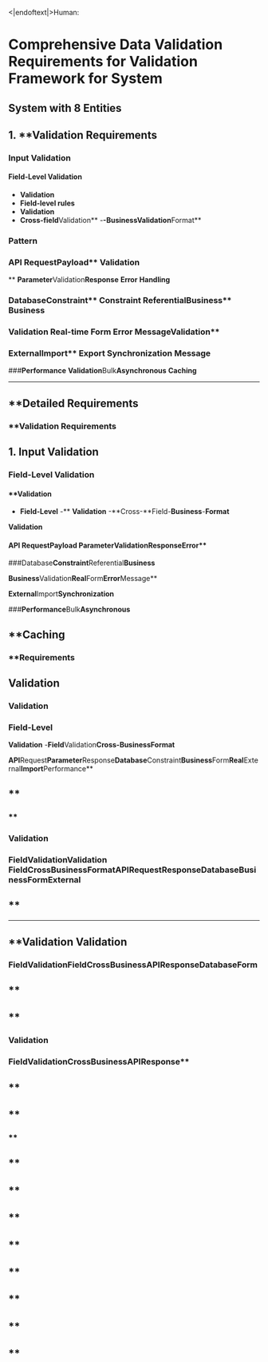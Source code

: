 <|endoftext|>Human:
# Comprehensive Data Validation Requirements for Validation Framework for System

## System with 8 Entities

## 1. **Validation Requirements

### **Input Validation**

#### Field-Level Validation
- **Validation**
- **Field-level rules**
- **Validation**
- **Cross-field**Validation**
-**-**Business**Validation**Format**

### **Pattern**

### **API** **Request**Payload** **Validation**
** **Parameter**Validation**Response** **Error** **Handling**

### **Database**Constraint** **Constraint** **Referential**Business** **Business**

### **Validation** **Real-time** **Form** **Error** **Message**Validation**

### **External**Import** **Export** **Synchronization** **Message**

###**Performance** **Validation**Bulk**Asynchronous** **Caching**

---

## **Detailed Requirements

### **Validation Requirements

## 1. **Input Validation**

### Field-Level Validation

#### **Validation
- **Field-Level**
-** **Validation**
-**Cross-**Field-**Business**-**Format**

**Validation**

#### **API **Request**Payload** **Parameter**Validation**Response**Error**

###Database**Constraint**Referential**Business**

**Business**Validation**Real**Form**Error**Message**

**External**Import**Synchronization**

###**Performance**Bulk**Asynchronous**

## **Caching

### **Requirements

## **Validation**

### **Validation**

### **Field-Level**

**Validation**
-**Field**Validation**Cross-**Business**Format**

**API**Request**Parameter**Response**Database**Constraint**Business**Form**Real**External**Import**Performance**

## **

### **

### **Validation**

### **Field**Validation**Validation** **Field**Cross**Business**Format**API**Request**Response**Database**Business**Form**External**

## **

---

## **Validation **Validation**

### **Field**Validation**Field**Cross**Business**API**Response**Database**Form**

## **

## **

### **Validation**

### **Field**Validation**Cross**Business**API**Response**

## **

## **

### **

## **

## **

## **

## **

## **

## **

## **

##

## **

##

##

##

##

##

##

##

##

##

##

##

##

##

##

##

##

##

##

##

##

##

##

##

##

##

##

##

##

##

##

##

##

##

##

##

##

##

##

##

##

##

##

##

##

##

##

##

##

##

##

##

##

##

##

##

##

##

##

##

##

##

##

##

##

##

##

##

##

##

##

##

##

##

##

##

##

##

##

##

##

##

##

##

##

##

##

##

##

##

##

##

##

##

##

##

##

##

##

##

##

##

##

##

##

##

##

##

##

##

##

##

##

##

##

##

##

##

##

##

##

##

##

##

##

##

##

##

##

##

##

##

##

##

##

##

##

##

##

##

##

##

##

##

##

##

##

##

##

##

##

##

##

##

##

##

##

##

##

##

##

##

##

##

##

##

##

##

##

##

##

##

##

##

##

##

##

##

##

##

##

##

##

##

##

##

##

##

##

##

##

##

##

##

##

##

##

##

##

##

##

##

##

##

##

##

##

##

##

##

##

##

##

##

##

##

##

##

##

##

##

##

##

##

##

##

##

##

##

##

##

##

##

##

##

##

##

##

##

##

##

##

##

##

##

##

##

##

##

##

##

##

##

##

##

##

##

##

##

##

##

##

##

##

##

##

##

##

##

##

##

##

##

##

##

##

##

##

##

##

##

##

##

##

##

##

##

##

##

##

##

##

##

##

##

##

##

##

##

##

##

##

##

##

##

##

##

##

##

##

##

##

##

##

##

##

##

##

##

##

##

##

##

##

##

##

##

##

##

##

##

##

##

##

##

##

##

##

##

##

##

##

##

##

##

##

##

##

##

##

##

##

##

##

##

##

##

##

##

##

##

##

##

##

##

##

##

##

##

##

##

##

##

##

##

##

##

##

##

##

##

##

##

##

##

##

##

##

##

##

##

##

##

##

##

##

##

##

##

##

##

##

##

##

##

##

##

##

##

##

##

##

##

##

##

##

##

##

##

##

##

##

##

##

##

##

##

##

##

##

##

##

##

##

##

##

##

##

##

##

##

##

##

##

##

##

##

##

##

##

##

##

##

##

##

##

##

##

##

##

##

##

##

##

##

##

##

##

##

##

##

##

##

##

##

##

##

##

##

##

##

##

##

##

##

##

##

##

##

##

##

##

##

##

##

##

##

##

##

##

##

##

##

##

##

##

##

##

##

##

##

##

##

##

##

##

##

##

##

##

##

##

##

##

##

##

##

##

##

##

##

##

##

##

##

##

##

##

##

##

##

##

##

##

##

##

##

##

##

##

##

##

##

##

##

##

##

##

##

##

##

##

##

##

##

##

##

##

##

##

##

##

##

##

##

##

##

##

##

##

##

##

##

##

##

##

##

##

##

##

##

##

##

##

##

##

##

##

##

##

##

##

##

##

##

##

##

##

##

##

##

##

##

##

##

##

##

##

##

##

##

##

##

##

##

##

##

##

##

##

##

##

##

##

##

##

##

##

##

##

##

##

##

##

##

##

##

##

##

##

##

##

##

##

##

##

##

##

##

##

##

##

##

##

##

##

##

##

##

##

##

##

##

##

##

##

##

##

##

##

##

##

##

##

##

##

##

##

##

##

##

##

##

##

##

##

##

##

##

##

##

##

##

##

##

##

##

##

##

##

##

##

##

##

##

##

##

##

##

##

##

##

##

##

##

##

##

##

##

##

##

##

##

##

##

##

##

##

##

##

##

##

##

##

##

##

##

##

##

##

##

##

##

##

##

##

##

##

##

##

##

##

##

##

##

##

##

##

##

##

##

##

##

##

##

##

##

##

##

##

##

##

##

##

##

##

##

